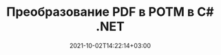 ---
############################# Static ############################
layout: "autogen-gist"
date: 2021-10-02T14:22:14+03:00
draft: false
path: "ru/total/net/conversion/pdf-to-potm/"
other_out_formats: "DOC DOCX DOCM DOT DOTX DOTM TXT RTF HTML HTM MHTML MHT XLS XLSX XLSM XLSB XLT XLTX XLTM XLAM CSV TSV DIF SXC FODS PPT PPTX PPTM PPS PPSX PPSM POT POTX POTM ODT OTT OTP ODP ODS EMZ WMZ SVG SVGZ XPS TEX DCM WMF EMF BMP PNG GIF JPEG TIFF ICO WEBP JP2 TGA PSB PSD EPUB MD DICOM FODP JPG"
ad_headline: "Конвертировать PDF в POTM | .NET"
ad_description: "Наиболее точное решение для преобразования документов PDF в POTM для приложений .NET."

############################# Head ############################
head_title: "Преобразование PDF в POTM на C# .NET — быстрое преобразование PDF"
head_description: "Быстрое и безопасное преобразование PDF в POTM в платформах .NET и Mono — конвертируйте PDF в POTM и более 100 других форматов файлов в любом типе приложений C#, VB.NET, ASP.NET и .NET Core."

############################# Header ############################
title: "Преобразование PDF в POTM в C# .NET"
description: "Преобразование PDF в POTM в приложениях C# .NET с помощью гибких функций преобразования документов для настройки внешнего вида преобразованного формата документа. Точное преобразование из PDF-файлов в текстовый документ, электронную таблицу Excel, презентацию PowerPoint, Photoshop, электронную книгу, веб-форматы и форматы файлов изображений. Преобразуйте весь документ или выберите определенные страницы файла PDF на основе выбранных номеров страниц или диапазонов страниц и легко конвертируйте в широкий спектр поддерживаемых форматов документов."

############################# SubMenu ############################
submenu:
    enable: false

############################# Content ############################
content:
    enable: true
    block:
    - title_left: "Как преобразовать PDF в POTM на C# .NET"
      content_left: |
          Выполните следующие простые шаги для преобразования PDF в POTM в .NET. Просматривайте преобразованный документ как есть или визуализируйте и отображайте его как HTML без использования какого-либо внешнего программного обеспечения.

          -   Создайте объект **Converter** для преобразования документа PDF
          -   Установите параметры преобразования для формата POTM
          -   Вызов метода **Convert** экземпляра класса **Converter** для преобразования в POTM
          -   Установить параметры для просмотра HTML
          -   Создайте объект **Viewer** для просмотра преобразованного документа в формате HTML.
          
      title_right: "Инструкции по загрузке и установке"
      content_right: |
          Пространства имен `GroupDocs.Conversion` и `GroupDocs.Viewer` необходимы для преобразования форматов файлов в широкий спектр изображений и типов документов, таких как Microsoft Office (Word, Excel, PowerPoint, Project, Outlook), OpenDocument, HTML и Схемы САПР. Изучите другие [API .NET для документов Office](https://products.conholdate.com/ru/total/net/), предлагаемые Conholdate.Total.
          
          Получите соответствующие файлы сборки из [загрузок](https://downloads.conholdate.com/total/net) или загрузите весь пакет из [NuGet](https://www.nuget.org/packages/Conholdate.Total/), чтобы добавить `Conholdate.Total для .NET` прямо в вашу рабочую область.
          
      gisthash: "d2247f969461c42ed50a02e53e93953a"
      gistfile: "pdf-to-word-conversion-and-html-viewer.cs"

    - title_left: "Преобразование PDF в документы Word в .NET"
      content_left: |
          Преобразование документов PDF в документы Word в приложениях C# .NET с помощью Conholdate.Total API становится проще. Файл PDF преобразуется в файл Word (DOCX) с форматированием документа в качестве исходного файла. Вы можете легко редактировать содержимое, такое как текст, таблицы, изображения и списки, из преобразованного документа Word.

          -   Создайте объект класса **Converter** и передайте ему исходный файл **PDF**
          -   Вызвать метод **Convert** объекта **Converter**
          -   Укажите **DOCX** в качестве желаемого выходного формата, передав ему объект **WordProcessingConvertOptions**.
          -   Вызов метода **Convert** экземпляра класса **Converter** для преобразования в **DOCX**
          
      title_right: "Преобразование защищенных паролем архивов"
      content_right: |
          В некоторых случаях размер преобразованного документа больше, и для преобразования требуется время. По умолчанию преобразованный документ из кэша сохраняется на локальный диск, но [Conholdate.Total for .NET](https://products.conholdate.com/total/net/) предлагает функцию реализации пользовательского кэша с использованием интерфейса iCache для эффективного управления результаты преобразования кеша по-своему. Это ускоряет общий повторяющийся процесс преобразования.
          
          [Библиотека преобразования .NET PDF](https://products.groupdocs.com/conversion/net/) также поддерживает преобразование в архивы, защищенные паролем, и из них, а также сжатие результатов преобразования в форматы ZIP, RAR, 7Z, TAR, GZ и BZ2. архивные форматы.
          
      gisthash: "d2247f969461c42ed50a02e53e93953a"
      gistfile: "pdf-to-word-conversion.cs"

    - title_left: "Преобразование PDF в Excel в C# .NET"
      content_left: |
          Превратите PDF в электронные таблицы Excel, используя несколько строк кода C# .NET. Содержимое файла PDF преобразуется в строки и столбцы рабочего листа Excel, которые можно легко редактировать по мере необходимости. Файл PDF можно преобразовать в следующие форматы электронных таблиц (XLS, XLSX, XLSM, XLSB, XLTX, XLT), OpenDocument (ODS, OTS) и Apple iWork Numbers.

          -   Создайте объект класса **Converter** и передайте ему исходный файл **PDF**
          -   Вызвать метод **Convert** объекта **Converter**
          -   Укажите **XLSX** в качестве желаемого выходного формата, передав ему объект **SpreadsheetConvertOptions**.
          -   Вызов метода **Convert** экземпляра класса **Converter** для преобразования в **XLSX**
        
      title_right: "Извлечение информации из исходного документа"
      content_right: |
          Функция извлечения информации о документах не только позволяет получить основную информацию об исходном файле документа, но также поддерживает извлечение некоторой ценной информации, специфичной для формата файла, такой как даты начала и окончания проекта в файле Microsoft Project, любые ограничения печати документа PDF, список папок, заключенных в файле данных Outlook и т. д.

          Преобразование популярных форматов файлов документов в различных операционных системах, таких как Windows, Linux или macOS, при использовании таких платформ, как Windows Azure, Mono и Xamarin.
          
      gisthash: "d2247f969461c42ed50a02e53e93953a"
      gistfile: "pdf-to-excel-conversion.cs"

    - title_left: "Преобразование PDF в PowerPoint на C# .NET"
      content_left: |
          Преобразование слайдов PDF в PowerPoint (PPT, PPTX) выполняется быстрее с Conholdate.Total для API .NET. После преобразования вы можете легко редактировать презентации и слайды PowerPoint в Microsoft PowerPoint.

          -   Создайте объект класса **Converter** и передайте ему исходный файл **PDF**
          -   Вызвать метод **Convert** объекта **Converter**
          -   Укажите **PPTX** в качестве желаемого выходного формата, передав ему объект **PresentationConvertOptions**.
          -   Вызов метода **Convert** экземпляра класса **Converter** для преобразования в **PPTX**
          
      title_right: "Загрузка и преобразование удаленных документов"
      content_right: |
          Используя Conholdate.Total для .NET, разработчики могут загружать и преобразовывать документы из различных удаленных мест и ресурсов облачного хранилища документов, таких как Amazon S3, Microsoft Azure Blob, FTP, локальный диск, поток или простой URL-адрес. Вам просто нужно указать метод для получения удаленного потока документов, а затем передать его классу Converter в качестве конструктора.
          
          API-интерфейсы Conholdate.Total для .NET являются родными для Windows Forms, ASP.NET, WPF, WCF или любого типа приложений на основе .NET Framework 2.0 или более поздней версии.
          
      gisthash: "d2247f969461c42ed50a02e53e93953a"
      gistfile: "pdf-to-powerpoint-conversion.cs"

    - title_left: "Преобразование PDF в изображения в .NET"
      content_left: |
          Преобразование PDF в форматы изображений, такие как JPG, PNG, GIF, BMP, TIFF и многие другие, с точным качеством изображения и разрешением. Преобразуйте весь файл PDF или выберите одну из выбранных страниц для преобразования в изображения.

          -   Создайте объект класса **Converter** и передайте ему исходный файл **PDF**
          -   Вызвать метод **Convert** объекта **Converter**
          -   Объявите делегат **SavePageStream** для сохранения преобразованной страницы документа в поток
          -   Укажите **PNG** в качестве желаемого выходного формата, передав ему объект **ImageConvertOptions**.
          -   Вызов метода **Convert** экземпляра класса **Converter** для преобразования в **PNG**
          
      title_right: "Добавление текстовых или графических водяных знаков в документы"
      content_right: |
          Точно преобразовывайте документы точно так же, как исходный файл, и применяйте текстовые или графические водяные знаки к преобразованным страницам документа. Штампуйте водяные знаки с умом, используя небольшой набор параметров водяных знаков для управления шрифтом, цветом, шириной, высотой, углом поворота, прозрачностью и размещением водяного знака на фоне страниц документа.
          
          Автоматическое определение формата исходного документа — еще одна полезная функция для извлечения самого расширения файла в некоторых случаях, когда исходный файл представлен в виде потока байтов. Разработчики также могут получить полный список всех поддерживаемых форматов преобразования при преобразовании одного документа в другой формат файла, вызвав метод GetPossibleConversions объекта Converter.
          
      gisthash: "d2247f969461c42ed50a02e53e93953a"
      gistfile: "pdf-to-image-conversion.cs"

############################# About Formats ############################
about_formats:
    enable: false
############################# More Formats ############################
more_formats:
    enable: true
    auto: false
    other_out_formats: DOC DOCX DOCM DOT DOTX DOTM TXT RTF HTML HTM MHTML MHT XLS XLSX XLSM XLSB XLT XLTX XLTM XLAM CSV TSV DIF SXC FODS PPT PPTX PPTM PPS PPSX PPSM POT POTX POTM ODT OTT OTP ODP ODS EMZ WMZ SVG SVGZ XPS TEX DCM WMF EMF BMP PNG GIF JPEG TIFF ICO WEBP JP2 TGA PSB PSD EPUB MD DICOM FODP JPG
############################# Back to top ###############################
back_to_top:
  enable: true
---